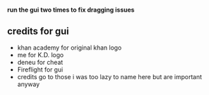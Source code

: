 #### run the gui two times to fix dragging issues
## credits for gui
- khan academy for original khan logo
- me for K.D. logo
- deneu for cheat
- Fireflight for gui
- credits go to those i was too lazy to name here but are important anyway
